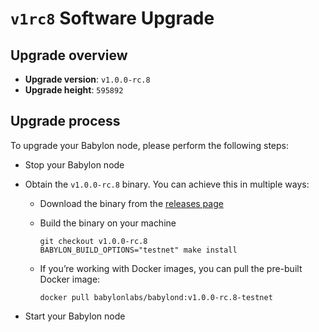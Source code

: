 # `v1rc8` Software Upgrade

## Upgrade overview

- **Upgrade version**: `v1.0.0-rc.8`
- **Upgrade height**: `595892`

## Upgrade process

To upgrade your Babylon node, please perform the following steps:

- Stop your Babylon node
- Obtain the `v1.0.0-rc.8` binary. You can achieve this in multiple ways:
  - Download the binary from the [releases page](https://github.com/babylonlabs-io/babylon/releases/tag/v1.0.0-rc.8)
  - Build the binary on your machine

    ```shell
    git checkout v1.0.0-rc.8
    BABYLON_BUILD_OPTIONS="testnet" make install
    ```

  - If you’re working with Docker images, you can pull the pre-built Docker image:

    ```shell
    docker pull babylonlabs/babylond:v1.0.0-rc.8-testnet
    ```

- Start your Babylon node
